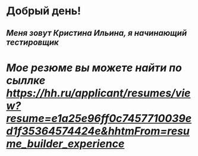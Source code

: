 # Добрый день!
## _Меня зовут Кристина Ильина, я начинающий тестировщик_
# _Мое резюме вы можете найти по сыллке https://hh.ru/applicant/resumes/view?resume=e1a25e96ff0c7457710039ed1f35364574424e&hhtmFrom=resume_builder_experience_

